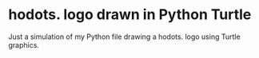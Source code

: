 # hodots. logo drawn in Python Turtle
Just a simulation of my Python file drawing a hodots. logo using Turtle graphics.